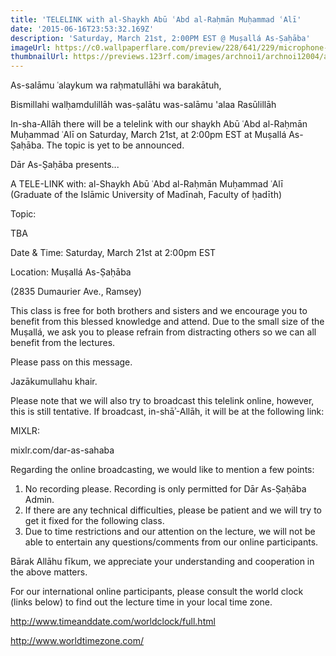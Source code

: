 ```yaml
---
title: 'TELELINK with al-Shaykh Abū ʿAbd al-Raḥmān Muḥammad ʿAlī'
date: '2015-06-16T23:53:32.169Z'
description: 'Saturday, March 21st, 2:00PM EST @ Muṣallá As-Ṣaḥāba'
imageUrl: https://c0.wallpaperflare.com/preview/228/641/229/microphone-music-evening-event.jpg
thumbnailUrl: https://previews.123rf.com/images/archnoi1/archnoi12004/archnoi1200400129/144140287-microphone-voice-speaker-in-business-seminar-speech-presentation-town-hall-meeting-lecture-hall-or-c.jpg
---
```


As-salāmu ʿalaykum wa raḥmatullāhi wa barakātuh,

Bismillahi walḥamdulillāh was-ṣalātu was-salāmu 'alaa Rasūlillāh

In-sha-Allāh there will be a telelink with our shaykh Abū ʿAbd al-Raḥmān Muḥammad ʿAlī on Saturday, March 21st, at 2:00pm EST at Muṣallá As-Ṣaḥāba. The topic is yet to be announced.

Dār As-Ṣaḥāba presents...

A TELE-LINK with:
al-Shaykh Abū ʿAbd al-Raḥmān Muḥammad ʿAlī
(Graduate of the Islāmic University of Madīnah, Faculty of ḥadīth)

Topic:

TBA

Date & Time:
Saturday, March 21st at 2:00pm EST

Location:
Muṣallá As-Ṣaḥāba

(2835 Dumaurier Ave., Ramsey)

This class is free for both brothers and sisters and we encourage you to benefit from this blessed knowledge and attend. Due to the small size of the Muṣallá, we ask you to please refrain from distracting others so we can all benefit from the lectures.

Please pass on this message.

Jazākumullahu khair.

Please note that we will also try to broadcast this telelink online, however, this is still tentative. If broadcast, in-shāʾ-Allāh, it will be at the following link:

MIXLR:

mixlr.com/dar-as-sahaba

Regarding the online broadcasting, we would like to mention a few points:

1. No recording please. Recording is only permitted for Dār As-Ṣaḥāba Admin.
2. If there are any technical difficulties, please be patient and we will try to get it fixed for the following class.
3. Due to time restrictions and our attention on the lecture, we will not be able to entertain any questions/comments from our online participants.

Bārak Allāhu fīkum, we appreciate your understanding and cooperation in the above matters.

For our international online participants, please consult the world clock (links below) to find out the lecture time in your local time zone.

http://www.timeanddate.com/worldclock/full.html

http://www.worldtimezone.com/

